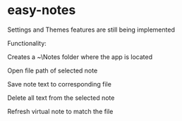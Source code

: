 # easy-notes
Settings and Themes features are still being implemented


Functionality:

Creates a ~\Notes folder where the app is located 

Open file path of selected note

Save note text to corresponding file

Delete all text from the selected note

Refresh virtual note to match the file
